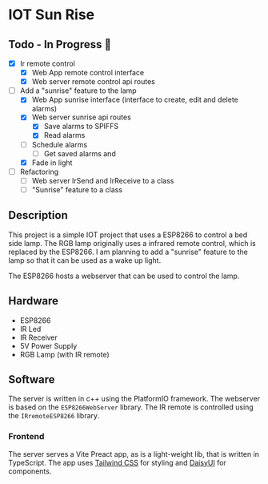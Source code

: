 # IOT Sun Rise

## Todo - In Progress 🚧
- [x] Ir remote control
  - [x] Web App remote control interface
  - [x] Web server remote control api routes
- [ ] Add a "sunrise" feature to the lamp
  - [x] Web App sunrise interface (interface to create, edit and delete alarms)
  - [x] Web server sunrise api routes
    - [x] Save alarms to SPIFFS
    - [x] Read alarms
  - [ ] Schedule alarms
    - [ ] Get saved alarms and 
  - [x] Fade in light
- [ ] Refactoring
  - [ ] Web server IrSend and IrReceive to a class
  - [ ] "Sunrise" feature to a class

## Description

This project is a simple IOT project that uses a ESP8266 to control a bed side lamp. The RGB lamp originally uses a infrared remote control, which is replaced by the ESP8266. I am planning to add a "sunrise" feature to the lamp so that it can be used as a wake up light.

The ESP8266 hosts a webserver that can be used to control the lamp.

## Hardware

- ESP8266
- IR Led
- IR Receiver
- 5V Power Supply
- RGB Lamp (with IR remote)

## Software

The server is written in c++ using the PlatformIO framework. The webserver is based on the `ESP8266WebServer` library. The IR remote is controlled using the `IRremoteESP8266` library.

### Frontend

The server serves a Vite Preact app, as is a light-weight lib, that is written in TypeScript. The app uses [Tailwind CSS](https://tailwindcss.com/) for styling and [DaisyUI](https://daisyui.com/) for components.
